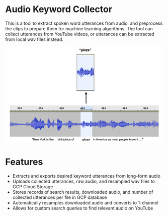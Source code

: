 # Audio Keyword Collector

This is a tool to extract spoken word utterances from audio, and preprocess the clips to prepare them for machine learning algorithms.  The tool can collect utterances from YouTube videos, or utterances can be extracted from local wav files instead.

![](extract_graphic.png)

# Features

* Extracts and exports desired keyword utterances from long-form audio
* Uploads collected utterances, raw audio, and resampled wav files to GCP Cloud Storage 
* Stores records of search results, downloaded audio, and number of collected utterances per file in GCP database
* Automatically resamples downloaded audio and converts to 1-channel 
* Allows for custom search queries to find relevant audio on YouTube